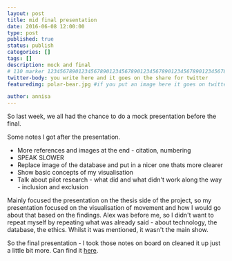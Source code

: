 ```yaml
---
layout: post
title: mid final presentation
date: 2016-06-08 12:00:00
type: post
published: true
status: publish
categories: []
tags: []
description: mock and final
# 110 marker 1234567890123456789012345678901234567890123456789012345678901234567890123456789012345678901234567890123456789
twitter-body: you write here and it goes on the share for twitter
featuredimg: polar-bear.jpg #if you put an image here it goes on twitter too

author: annisa
---
```


So last week, we all had the chance to do a mock presentation before the final. 

Some notes I got after the presentation.

- More references and images at the end - citation, numbering
- SPEAK SLOWER
- Replace image of the database and put in a nicer one thats more clearer
- Show basic concepts of my visualisation
- Talk about pilot research - what did and what didn't work along the way - inclusion and exclusion

Mainly focused the presentation on the thesis side of the project, so my presentation focused on the visualisation of movement and how I would go about that based on the findings. Alex was before me, so I didn't want to repeat myself by repeating what was already said - about technology, the database, the ethics. Whilst it was mentioned, it wasn't the main show.

So the final presentation - I took those notes on board on cleaned it up just a little bit more. Can find it [here](https://docs.google.com/presentation/d/1RjLI0KlCy99NWqED6ou6aief7l5aHq1AGvqZj15unx0/edit?usp=drive_web). 
